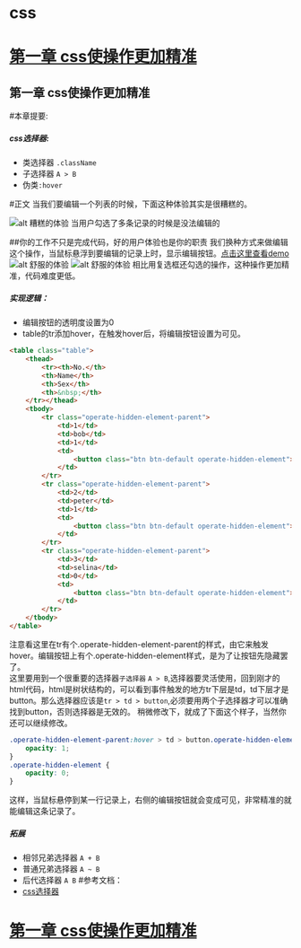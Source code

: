 # css
# [第一章&nbsp;css使操作更加精准](#第一章&nbsp;css使操作更加精准)

第一章&nbsp;css使操作更加精准
---------
#本章提要:  

##### css选择器:
* 类选择器 `.className`
* 子选择器 `A > B`
* 伪类`:hover`  

#正文
当我们要编辑一个列表的时候，下面这种体验其实是很糟糕的。

![alt 糟糕的体验](https://cbtpro.github.io/css/example/Chapter%201/images/20170518152506.jpg)
当用户勾选了多条记录的时候是没法编辑的

##你的工作不只是完成代码，好的用户体验也是你的职责
我们换种方式来做编辑这个操作，当鼠标悬浮到要编辑的记录上时，显示编辑按钮。[点击这里查看demo](https://cbtpro.github.io/css/example/Chapter%201/Chapter%201.html)
![alt 舒服的体验](https://cbtpro.github.io/css/example/Chapter%201/images/20170518161228.jpg)
![alt 舒服的体验](https://cbtpro.github.io/css/example/Chapter%201/images/20170518161259.jpg)
相比用复选框还勾选的操作，这种操作更加精准，代码难度更低。
##### 实现逻辑：
* 编辑按钮的透明度设置为0
* table的tr添加hover，在触发hover后，将编辑按钮设置为可见。 
```html
<table class="table">
	<thead>
		<tr><th>No.</th>
		<th>Name</th>
		<th>Sex</th>
		<th>&nbsp;</th>
	</tr></thead>
	<tbody>
		<tr class="operate-hidden-element-parent">
			<td>1</td>
			<td>bob</td>
			<td>1</td>
			<td>
				<button class="btn btn-default operate-hidden-element">编辑</button>
			</td>
		</tr>
		<tr class="operate-hidden-element-parent">
			<td>2</td>
			<td>peter</td>
			<td>1</td>
			<td>
				<button class="btn btn-default operate-hidden-element">编辑</button>
			</td>
		</tr>
		<tr class="operate-hidden-element-parent">
			<td>3</td>
			<td>selina</td>
			<td>0</td>
			<td>
				<button class="btn btn-default operate-hidden-element">编辑</button>
			</td>
		</tr>
	</tbody>
</table>
```
注意看这里在tr有个.operate-hidden-element-parent的样式，由它来触发hover。编辑按钮上有个.operate-hidden-element样式，是为了让按钮先隐藏罢了。  
这里要用到一个很重要的选择器`子选择器` `A > B`,选择器要灵活使用，回到刚才的html代码，html是树状结构的，可以看到事件触发的地方tr下层是td，td下层才是button。那么选择器应该是`tr > td > button`,必须要用两个子选择器才可以准确找到button，否则选择器是无效的。
稍微修改下，就成了下面这个样子，当然你还可以继续修改。
```css
.operate-hidden-element-parent:hover > td > button.operate-hidden-element {
	opacity: 1;
}
.operate-hidden-element {
	opacity: 0;
}
```
这样，当鼠标悬停到某一行记录上，右侧的编辑按钮就会变成可见，非常精准的就能编辑这条记录了。

##### 拓展
 * 相邻兄弟选择器 `A + B`
 * 普通兄弟选择器 `A ~ B`
 * 后代选择器 `A B`
#参考文档：
* [css选择器](https://developer.mozilla.org/zh-CN/docs/Web/CSS/Reference#选择器)
# [第一章&nbsp;css使操作更加精准](#第一章&nbsp;css使操作更加精准)